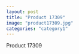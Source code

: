 ```yaml
---
layout: post
title: "Product 17309"
image: "product17309.jpg"
categories: "category1"
---
```

Product 17309
